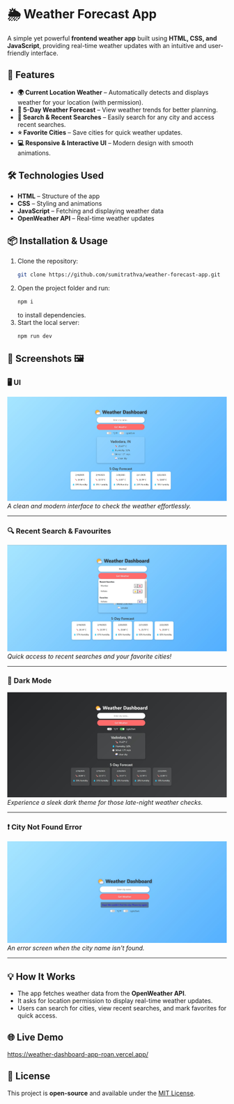 # 🌦️ Weather Forecast App

A simple yet powerful **frontend weather app** built using **HTML, CSS, and JavaScript**, providing real-time weather updates with an intuitive and user-friendly interface.

## 🚀 Features
- **🌍 Current Location Weather** – Automatically detects and displays weather for your location (with permission).
- **📅 5-Day Weather Forecast** – View weather trends for better planning.
- **🔎 Search & Recent Searches** – Easily search for any city and access recent searches.
- **⭐ Favorite Cities** – Save cities for quick weather updates.
- **💻 Responsive & Interactive UI** – Modern design with smooth animations.

## 🛠️ Technologies Used
- **HTML** – Structure of the app
- **CSS** – Styling and animations
- **JavaScript** – Fetching and displaying weather data
- **OpenWeather API** – Real-time weather updates

## 📦 Installation & Usage
1. Clone the repository:
   ```bash
   git clone https://github.com/sumitrathva/weather-forecast-app.git
   ```
2. Open the project folder and run:
   ```bash
   npm i
   ```
   to install dependencies.
3. Start the local server:
   ```bash
   npm run dev
   ```


## 🎨 **Screenshots** 🖼️

### 🖥️ **UI**  
![UI](https://github.com/sumitrathva/weather-dashboard-app/blob/main/screenshots/UI.jpg)  
*A clean and modern interface to check the weather effortlessly.*

---

### 🔍 **Recent Search & Favourites**  
![Recent Search & Favourites](https://github.com/sumitrathva/weather-dashboard-app/blob/main/screenshots/Recent-Search%20%26%20Favourites.jpg)  
*Quick access to recent searches and your favorite cities!*

---

### 🌙 **Dark Mode** 
![DARK_MODE](https://github.com/sumitrathva/weather-dashboard-app/blob/main/screenshots/DARK_MODE.jpg)  
*Experience a sleek dark theme for those late-night weather checks.*

---

### ❗ **City Not Found Error** 
![City Not Found Error](https://github.com/sumitrathva/weather-dashboard-app/blob/main/screenshots/City%20Not%20Found%20Error.jpg)  
*An error screen when the city name isn't found.*

---
## 💡 How It Works

- The app fetches weather data from the **OpenWeather API**.
- It asks for location permission to display real-time weather updates.
- Users can search for cities, view recent searches, and mark favorites for quick access.

## 🌐 Live Demo

https://weather-dashboard-app-roan.vercel.app/

## 🐜 License
This project is **open-source** and available under the [MIT License](LICENSE).

